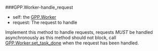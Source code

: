 ###GPP.Worker-handle_request

+ self: the [GPP.Worker](#GPP.Worker)
+ request: The request to handle

Implement this method to handle requests, requests *MUST* be
handled asynchronously as this method should not block, call
[GPP.Worker.set_task_done](#GPP.Worker.set_task_done) when the request has been handled.

